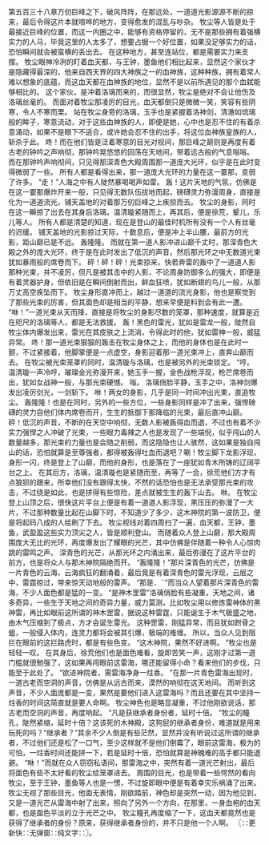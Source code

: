 第五百三十八章万仞巨峰之下，破风阵阵，在那远处，一道道光影源源不断的掠来，最后令得这片本就喧哗的地方，变得愈发的混乱与吵杂。
牧尘等人皆是处于最接近巨峰的位置，而这一内圈之中，能够有资格停留的，无不是那些拥有着强横实力的人马，毕竟这里的人太多了，想要占据一个好位置，如果没足够实力的话，恐怕瞬间就会被蛮横的丢出去。
在这种地方，甚至连站位，都是需要实力来支撑。
牧尘眼神冷冽的盯着血天都，与王钟，墨鱼他们相比起来，显然这个家伙才是隐藏得最深的，他来自西天界的四大神族之一的血神族，这种种族，拥有着常人难以想象的底蕴，而这血天都在血神族的地位，显然不是以前所遇见的那个血弑能够相比的。
这个家伙，是冲着洛璃而来的，而很显然，牧尘是绝对不会让他伤及洛璃丝毫的。
而面对着牧尘那凌厉的目光，血天都倒只是微微一笑，笑容有些阴寒，令人不寒而栗。
站在牧尘身旁的洛璃，玉手也是紧握着洛神剑，清澈如琉璃般的眸子，寒意流动，对于这些血神族的人，即便是她，心中也是忍不住的有着杀意涌动，如果不是眼下不适合，或许她会忍不住的出手，将这位血神族皇族的人，斩杀于此。
咚！而在他们皆是泛着寒意的目光对视间，那巨峰之巅则是再度有着古老的钟吟之声响彻，那钟吟晃悠悠的回荡在天地间，带着远古般的气息嗡嗡。
而在那钟吟声响彻间，只见得那深青色大殿周围那一道庞大光环，似乎是在此时变得微弱了一些。
所有人都是看得出来，那一道庞大光环的力量在这一霎那，变弱了许多。
“走！”人海之中有人陡然暴喝喝声如雷。
轰！这片天地的气氛，仿佛是在这一霎那爆炸开来一般，只见得无数队伍拔地而起，磅礴灵力弥漫周身，直接是化为一道道流光，铺天盖地的对着那万仞巨峰之上疾掠而去。
牧尘的身影，同时在这一瞬掠了出去在其身后洛璃，温清璇紧随而上，再其后，便是徐荒，颦儿，乐儿等人。
所有人都是清楚的知道，现在是登山的最佳时机所有没有一个人有丝毫的迟缓。
铺天盖地的光影掠过天际，十数息后，便是冲上半山腰，最前方的光影，距山巅已是不远。
轰隆隆。
而就在第一道人影冲进山巅千丈时，那深青色大殿之外的庞大光环，终于是在此时发出了低沉的声音，然后那光环之中无数道光束犹如暴雨般的席卷而下。
砰！砰！砰！光束掠来，快若奔雷的轰中了一道道人影那种光束，并不凌厉，但凡是被其击中的人影，不论周身防御多么的强大，即便是有着灵器护身，但依旧是在瞬间倒射而出，鲜血狂喷，犹如断翅的鸟儿一般，从那万丈高空疾坠而下。
牧尘身形直冲而上，越过一道道的流光身影，他也是察觉到了那些光束的厉害，但其面色却是相当的平静，想来早便是料到会有此一遭。
“咻！”一道光束从天而降，直接是将牧尘的身影尽数的笼罩，那种速度，就算是近在咫尺的洛璃等人，都是无法救援。
轰！黑色的雷光，犹如是雷龙一般，陡然自牧尘体内爆发出来，雷光在其皮肤之上流淌，令得此时的他，犹如雷神一般，威猛异常。
咚！那一道光束狠狠的轰击在牧尘身体之上，而他的身体也是在此时一颤，不过紧接着，他脚掌便是一点虚空，身影迎着那一道光束冲上，直奔山巅而去。
在牧尘被光束笼罩的同时，温清璇与洛璃，也是被另外的光束锁定。
“哼。
温清璇一声冷哼，璀璨金光弥漫开来，她玉手一握，金色战枪浮现，枪芒席卷而出，犹如女战神一般，与那光束硬憾。
嗡。
洛璃俏脸平静，玉手之中，洛神剑爆发出凌厉剑光，一剑斩下。
咻！两女的身影，几乎是同一时间冲出光束，直追牧尘。
轰隆隆！也是在同时，另外的一些方位，一些身影同样是冲了出来，强悍磅礴的灵力自他们体内席卷而开，生生的抵御下那降临的光束，最后直冲山巅。
砰！低沉的声音，不断的在天空中响彻，无数人影被轰得血而退，不过也有着不少实力强悍之人冲破了光束，一些眼力毒辣之人也是发现了一些端倪，似乎闯山的人数量越多，那光束的力量也是会随之削弱，而这隐隐也让人骇然，这如果是独自闯山的话，恐怕就算是至尊强者，都得被轰得吐血而退吧？唰！牧尘脚下龙影浮现，身形一闪，终是登上了山巅，而他的身形，也是落在了一座犹如青木所铸的辽阔平台之上。
在其后方，洛璃，温清璇也是紧随而至，再等了一会，徐荒他们方才有点狼狈的跟来，所幸他们没有跟得太快，不然的话恐怕也是无法承受那光束的攻击，不过绕是如此，也是拼得有些惊险，差点就被生生的轰下山去。
咻。
在牧尘登上山顶之后，很快这片平台上便是有着一道道人影浮现，黑压压的弥漫了一大片，不过那种数量比起在山脚下时，不知道少了多少，这木神院的第一波防卫，便是将起码八成的人给刷了下去。
牧尘视线对着四周扫了一遍，血天都，王钟，墨鱼，武盈盈这些实力顶尖之人，皆是顺利登山。
而随着众人登上山巅，那大殿周围庞大无比的光环，再度爆发出了耀眼的光芒，其中仿佛是伴随着一种令人心惊肉跳的雷鸣之声。
深青色的光芒，从那光环之内涌出来，最后弥漫在了这片平台的前方，也是将众人与那木神院隔绝而开。
“轰隆隆！”那片深青色的光芒，仿佛是一片青色的云海，云海疯狂的翻涌着，最后竟是有着深青色的雷光浮现，云层之中，雷霆掠过，带来惊天动地般的雷声。
“那是．¨”而当众人望着那片深青色的雷海，不少人面色都是猛的一变。
“是神木罡雷”洛璃俏脸有些凝重，天地之间，诸多奇异，一些生于天地之间的奇异力量，威力莫测，比如牧尘用以修炼雷神体的黑神雷，再比如眼前这所谓的神木罡雷，据说这种雷霆，只能诞生于木气极盛之地，由木气压缩到了极点，方才会诞生雷光。
这种罡雷，刚猛异常，而且犹如跗骨之蛆，一般侵入体内，连灵力都将会被其引爆，极端的难缠。
所以，当众人见到阻拦在眼前的这拦路虎时，都是有些色变。
“这木神院，果然不好进啊。
”牧尘也是轻轻一叹。
在其身后，徐荒他们也是面色难看，旋即苦笑一声，这刚才过第一道门槛就很勉强了，这如果再闯眼前这雷海，哪还能留得小命？看来他们的步伐，只能至于此处了。
“欲进神院者，需雷海净身一炷香。
”在那一片青色雷海出现时，一道古老而空洞的声音，仿佛是从远古而来，漠然的响彻在这天地间。
而听到这声音，不少人面庞都是一变，果然是要他们进入这雷海吗？而且还要在其中坚持一炷香的时间这简直就是要人命啊。
牧尘神色也是略显凝重，不过他刚欲说话，那古老而空洞的声音，再度响起。
“凡是获继承者身份者，延时十倍。
”牧尘的瞳孔，陡然紧缩，延时十倍？这该死的木神殿，这狗屁的继承者身份，难道就是用来玩死的吗？“继承者？”其余不少人倒是有些茫然，显然并没有听说过这所谓的继承者，不过他们还是松了一口气，至少这样就不是他们倒霉了，眼前这雷海，极为的可怕，一炷香时间还能拼一下，若是延时十倍，恐怕就算是神魄难的高手都只能退避。
“咻！”而就在众人窃窃私语间，那雷海之中，突然有着一道光芒射出，最后将面色有些不太好看的牧尘给笼罩进去。
周围的目光，也是带着一些愕然的看向牧尘，至于王钟，墨鱼等人也是一愣，不过旋即眼中便是有着幸灾乐祸涌了出来。
牧尘无视了那些目光，他面无表情，刚欲踏前，神色却是突然一动，因为他见到，又是一道光芒从雷海中射了出来，照向了另外一个方向，在那里，一身血袍的血天都，也是面色平淡的立于光芒之中。
牧尘瞳孔再度缩了一下，这血天都竟然也是获得了继承者的身份？原来，获得继承者身份的，并不只是他一个人啊。
〖∷更新快∷无弹窗∷纯文字∷〗。
